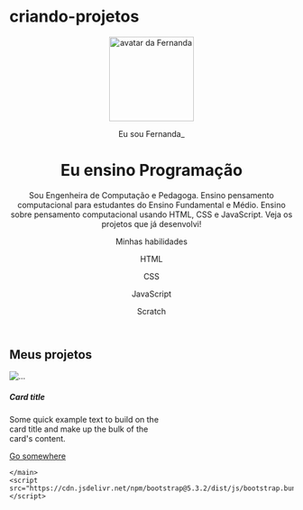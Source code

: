# criando-projetos

<!DOCTYPE html>
<html lang="pt-br">

<head>
    <meta charset="UTF-8">
    <meta name="viewport" content="width=device-width, initial-scale=1.0">
    <link href="https://cdn.jsdelivr.net/npm/bootstrap@5.3.2/dist/css/bootstrap.min.css" rel="stylesheet">
    <link rel="stylesheet" href="style.css">
    <title>Meu portfólio</title>
</head>

<body>
    <header class="container text-center">
        <img src="img/avatar-perfil.png" alt="avatar da Fernanda" class="rounded-circle" width="150" height="150" srcset="">
        <p class="lead">Eu sou Fernanda_</p>
        <h1>Eu ensino Programação</h1>
        <p>Sou Engenheira de Computação e Pedagoga. Ensino pensamento computacional para estudantes do Ensino
            Fundamental e Médio. Ensino sobre pensamento computacional usando HTML, CSS e JavaScript. Veja os projetos
            que já desenvolvi!</p>
        <p>Minhas habilidades</p>
        <div>
            <p class="badge bg-secondary">HTML</p>
            <p class="badge bg-secondary">CSS</p>
            <p class="badge bg-secondary">JavaScript</p>
            <p class="badge bg-secondary">Scratch</p>
        </div>
    </header>
    <main class="container">
        <h2>Meus projetos</h2>
        <div class="row">
            <div class="col-md-4">
                <div class="card" style="width: 18rem;">
                    <img src="..." class="card-img-top" alt="...">
                    <div class="card-body">
                      <h5 class="card-title">Card title</h5>
                      <p class="card-text">Some quick example text to build on the card title and make up the bulk of the card's content.</p>
                      <a href="#" class="btn btn-primary">Go somewhere</a>
                    </div>
                  </div>
            </div>
        </div>

    </main>
    <script src="https://cdn.jsdelivr.net/npm/bootstrap@5.3.2/dist/js/bootstrap.bundle.min.js"></script>
</body>

</html>
